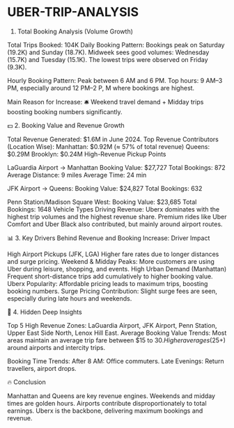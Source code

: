 # UBER-TRIP-ANALYSIS


1. Total Booking Analysis (Volume Growth)
   
Total Trips Booked: 104K
Daily Booking Pattern:
Bookings peak on Saturday (19.2K) and Sunday (18.7K).
Midweek sees good volumes: Wednesday (15.7K) and Tuesday (15.1K).
The lowest trips were observed on Friday (9.3K).

Hourly Booking Pattern:
Peak between 6 AM and 6 PM.
Top hours: 9 AM–3 PM, especially around 12 PM–2 P, M where bookings are highest.

Main Reason for Increase:
🛎️ Weekend travel demand + Midday trips boosting booking numbers significantly.

💵 2. Booking Value and Revenue Growth

Total Revenue Generated: $1.6M in June 2024.
Top Revenue Contributors (Location Wise):
Manhattan: $0.92M (≈ 57% of total revenue)
Queens: $0.29M
Brooklyn: $0.24M
High-Revenue Pickup Points

LaGuardia Airport → Manhattan
Booking Value: $27,727
Total Bookings: 872
Average Distance: 9 miles
Average Time: 24 min

JFK Airport → Queens:
Booking Value: $24,827
Total Bookings: 632

Penn Station/Madison Square West:
Booking Value: $23,685
Total Bookings: 1648
Vehicle Types Driving Revenue:
Uberx dominates with the highest trip volumes and the highest revenue share.
Premium rides like Uber Comfort and Uber Black also contributed, but mainly around airport routes.

📊 3. Key Drivers Behind Revenue and Booking Increase: Driver	Impact

High Airport Pickups (JFK, LGA)	Higher fare rates due to longer distances and surge pricing.
Weekend & Midday Peaks: 	More customers are using Uber during leisure, shopping, and events.
High Urban Demand (Manhattan)	Frequent short-distance trips add cumulatively to higher booking value.
Uberx Popularity: Affordable pricing leads to maximum trips, boosting booking numbers.
Surge Pricing Contribution: Slight surge fees are seen, especially during late hours and weekends.

📍 4. Hidden Deep Insights

Top 5 High Revenue Zones:
LaGuardia Airport, JFK Airport, Penn Station, Upper East Side North, Lenox Hill East.
Average Booking Value Trends:
Most areas maintain an average trip fare between $15 to $30.
Higher averages ($25+) around airports and intercity trips.

Booking Time Trends:
After 8 AM: Office commuters.
Late Evenings: Return travellers, airport drops.

🔥 Conclusion

Manhattan and Queens are key revenue engines.
Weekends and midday times are golden hours.
Airports contribute disproportionately to total earnings.
Uberx is the backbone, delivering maximum bookings and revenue.

